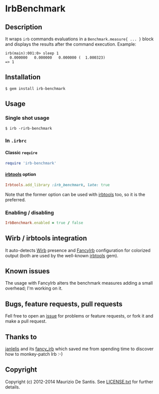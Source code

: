 # IrbBenchmark

## Description

It wraps `irb` commands evaluations in a `Benchmark.measure{ ... }` block and displays the results after the command execution. Example:

```
irb(main):001:0> sleep 1
  0.000000   0.000000   0.000000 (  1.000323)
=> 1
```

## Installation

```
$ gem install irb-benchmark
```

## Usage

### Single shot usage

```
$ irb -rirb-benchmark
```

### In `.irbrc`

#### Classic `require`

```ruby
require 'irb-benchmark'
```

#### [irbtools](https://github.com/janlelis/irbtools) option

```ruby
Irbtools.add_library :irb_benchmark, late: true
```

Note that the former option can be used with [irbtools](https://github.com/janlelis/irbtools) too, so it is the preferred.

### Enabling / disabling

```ruby
IrbBenchmark.enabled = true / false
```

## Wirb / irbtools integration

It auto-detects [Wirb](https://github.com/janlelis/wirb) presence and [FancyIrb](https://github.com/janlelis/fancy_irb) configuration for colorized output (both are used by the well-known [irbtools](https://github.com/janlelis/irbtools) gem).

## Known issues

The usage with FancyIrb alters the benchmark measures adding a small overhead; I'm working on it.

## Bugs, feature requests, pull requests

Fell free to open an [issue](https://github.com/ProGNOMmers/irb-benchmark/issues) for problems or feature requests, or fork it and make a pull request.

## Thanks to
[janlelis](https://github.com/janlelis) and its [fancy_irb](https://github.com/janlelis/fancy_irb) which saved me from spending time to discover how to monkey-patch Irb :-)

## Copyright

Copyright (c) 2012-2014 Maurizio De Santis. See [LICENSE.txt](LICENSE.txt) for further details.
